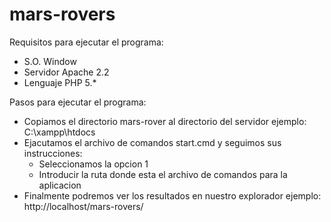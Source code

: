 # mars-rovers
Requisitos para ejecutar el programa:
- S.O. Window
- Servidor Apache 2.2
- Lenguaje PHP 5.*

Pasos para ejecutar el programa:
- Copiamos el directorio mars-rover al directorio del servidor ejemplo: C:\xampp\htdocs
- Ejacutamos el archivo de comandos start.cmd y seguimos sus instrucciones:
	- Seleccionamos la opcion 1
	- Introducir la ruta donde esta el archivo de comandos para la aplicacion
- Finalmente podremos ver los resultados en nuestro explorador ejemplo: http://localhost/mars-rovers/